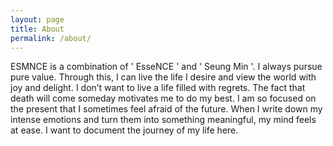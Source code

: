 ```yaml
---
layout: page
title: About
permalink: /about/
---
```


ESMNCE is a combination of ' EsseNCE ' and ' Seung Min '. I always pursue pure value. Through this, I can live the life I desire and view the world with joy and delight. I don’t want to live a life filled with regrets. The fact that death will come someday motivates me to do my best. I am so focused on the present that I sometimes feel afraid of the future. When I write down my intense emotions and turn them into something meaningful, my mind feels at ease. I want to document the journey of my life here.
